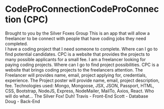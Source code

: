 # CodeProConnectionCodeProConnection (CPC) 
  Brought to you by the Silver Foxes Group
  This is an app that will allow a freelancer to be connect with people that have coding jobs they need completed.  
  I have a coding project that I need someone to complete.  Where can I go to find potential candidates.  CPC is a website that provides the projects to many possible applicants for a small fee.
  I am a freelancer looking for paying coding projects.  Where can I go to find project possibilities.  CPC is a website that brings coding projects  to the freelancers attention.
  The Freelancer will provides name, email, project applying for, credentials, experience.
  The Project poster will provide name, email, project description, fee.
  Technologies used:
Mongo, Mongoose, JSX, JSON, Passport, HTML, CSS, Bootstrap, NodeJS, Express, NodeMailer, MailTo, Axios, React.
Who will do what...
The Silver Fox!  Duh!
Travis - Front-End
Scott - Database
Doug - Back-End





